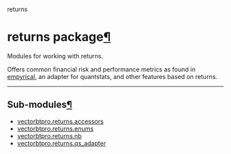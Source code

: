 returns

#  returns package[](https://github.com/polakowo/vectorbt.pro/blob/6e344a8230eaf718593f4570378486ee1d4178f6/vectorbtpro/returns/__init__.py "Jump to source")[¶](https://vectorbt.pro/pvt_7a467f6b/api/returns/#vectorbtpro.returns "Permanent link")

Modules for working with returns.

Offers common financial risk and performance metrics as found in [empyrical](https://github.com/quantopian/empyrical), an adapter for quantstats, and other features based on returns.

* * *

## Sub-modules[¶](https://vectorbt.pro/pvt_7a467f6b/api/returns/#sub-modules "Permanent link")

  * [vectorbtpro.returns.accessors](https://vectorbt.pro/pvt_7a467f6b/api/returns/accessors/ "vectorbtpro.returns.accessors")
  * [vectorbtpro.returns.enums](https://vectorbt.pro/pvt_7a467f6b/api/returns/enums/ "vectorbtpro.returns.enums")
  * [vectorbtpro.returns.nb](https://vectorbt.pro/pvt_7a467f6b/api/returns/nb/ "vectorbtpro.returns.nb")
  * [vectorbtpro.returns.qs_adapter](https://vectorbt.pro/pvt_7a467f6b/api/returns/qs_adapter/ "vectorbtpro.returns.qs_adapter")


